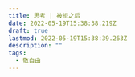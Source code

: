```yaml
---
title: 思考 | 被拒之后
date: 2022-05-19T15:38:38.219Z
draft: true
lastmod: 2022-05-19T15:38:39.263Z
description: ""
tags:
  - 敬自由
---
```

